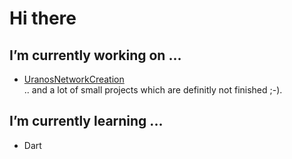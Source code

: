 # Hi there

## I’m currently working on ...
- [UranosNetworkCreation](https://github.com/UranosNetworkCreation/UranosNetworkCreaton)<br>
.. and a lot of small projects which are definitly not finished ;-).

## I’m currently learning ...
- Dart


<!--
- 👯 I’m looking to collaborate on ...
- 🤔 I’m looking for help with ...
- 💬 Ask me about ...
- 📫 How to reach me: ...
- 😄 Pronouns: ...
- ⚡ Fun fact: ...
-->
